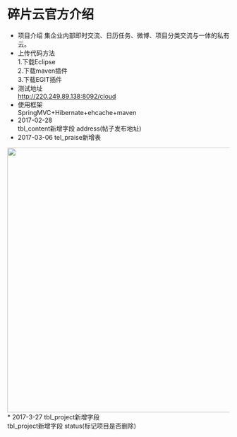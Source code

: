# 碎片云官方介绍
* 项目介绍
集企业内部即时交流、日历任务、微博、项目分类交流与一体的私有云。
* 上传代码方法<br/>
1.下载Eclipse<br/>
2.下载maven插件<br/>
3.下载EGIT插件<br/>
* 测试地址<br/>
<a href="http://220.249.89.138:8092/cloud">http://220.249.89.138:8092/cloud</a><br/>
* 使用框架<br/>
SpringMVC+Hibernate+ehcache+maven
* 2017-02-28<br/>
tbl_content新增字段 address(帖子发布地址)
* 2017-03-06 tel_praise新增表<br/>
<img src="http://git.oschina.net/uploads/images/2017/0306/190048_e9d18380_803453.png" width="600" />
* 2017-3-27 tbl_project新增字段<br/>
tbl_project新增字段 status(标记项目是否删除)
